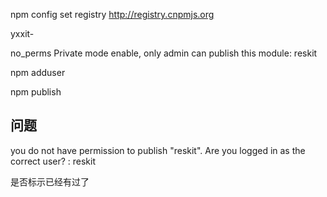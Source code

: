npm config set registry http://registry.cnpmjs.org

yxxit-

no_perms Private mode enable, only admin can publish this module: reskit

npm adduser

npm publish

## 问题

you do not have permission to publish "reskit". Are you logged in as the correct user? : reskit

是否标示已经有过了
